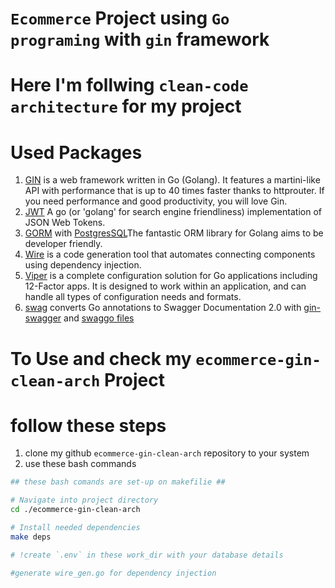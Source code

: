 # `Ecommerce` Project using `Go programing` with `gin` framework
# Here I'm follwing `clean-code architecture` for my project

# Used Packages 
1. [GIN](github.com/gin-goin/gin) is a web framework written in Go (Golang). It features a martini-like API with performance that is up to 40 times faster thanks to httprouter. If you need performance and good productivity, you will love Gin.
2. [JWT](github.com/golang-jwt/jwt) A go (or 'golang' for search engine friendliness) implementation of JSON Web Tokens.
3. [GORM](https://gorm.io/index.html) with [PostgresSQL](https://gorm.io/docs/connecting_to_the_database.html#PostgreSQL)The fantastic ORM library for Golang aims to be developer friendly.
4. [Wire](https://github.com/google/wire) is a code generation tool that automates connecting components using dependency injection.
5. [Viper](https://github.com/spf13/viper) is a complete configuration solution for Go applications including 12-Factor apps. It is designed to work within an application, and can handle all types of configuration needs and formats.
6. [swag](https://github.com/swaggo/swag) converts Go annotations to Swagger Documentation 2.0 with [gin-swagger](https://github.com/swaggo/gin-swagger) and [swaggo files](github.com/swaggo/files)

# To Use and check my `ecommerce-gin-clean-arch` Project

# follow these steps

1. clone my github `ecommerce-gin-clean-arch` repository to your system
2. use these bash commands

``` bash commands
## these bash comands are set-up on makefilie ##

# Navigate into project directory
cd ./ecommerce-gin-clean-arch

# Install needed dependencies
make deps

# !create `.env` in these work_dir with your database details

#generate wire_gen.go for dependency injection

```
